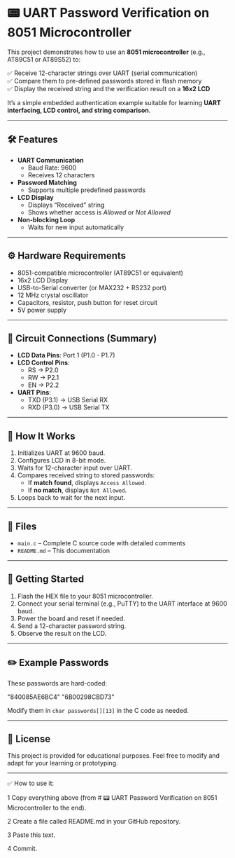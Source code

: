 # 📟 UART Password Verification on 8051 Microcontroller

This project demonstrates how to use an **8051 microcontroller** (e.g., AT89C51 or AT89S52) to:

✅ Receive 12-character strings over UART (serial communication)  
✅ Compare them to pre-defined passwords stored in flash memory  
✅ Display the received string and the verification result on a **16x2 LCD**  

It’s a simple embedded authentication example suitable for learning **UART interfacing, LCD control, and string comparison**.

---

## 🛠 Features

- **UART Communication**  
  - Baud Rate: 9600
  - Receives 12 characters
- **Password Matching**  
  - Supports multiple predefined passwords
- **LCD Display**
  - Displays “Received” string
  - Shows whether access is *Allowed* or *Not Allowed*
- **Non-blocking Loop**
  - Waits for new input automatically

---

## ⚙️ Hardware Requirements

- 8051-compatible microcontroller (AT89C51 or equivalent)
- 16x2 LCD Display
- USB-to-Serial converter (or MAX232 + RS232 port)
- 12 MHz crystal oscillator
- Capacitors, resistor, push button for reset circuit
- 5V power supply

---

## 🧩 Circuit Connections (Summary)

- **LCD Data Pins**: Port 1 (P1.0 - P1.7)
- **LCD Control Pins**:
  - RS → P2.0
  - RW → P2.1
  - EN → P2.2
- **UART Pins**:
  - TXD (P3.1) → USB Serial RX
  - RXD (P3.0) → USB Serial TX

---

## 💾 How It Works

1. Initializes UART at 9600 baud.
2. Configures LCD in 8-bit mode.
3. Waits for 12-character input over UART.
4. Compares received string to stored passwords:
   - If **match found**, displays `Access Allowed`.
   - If **no match**, displays `Not Allowed`.
5. Loops back to wait for the next input.

---

## 📂 Files

- `main.c` – Complete C source code with detailed comments
- `README.md` – This documentation

---

## 🚀 Getting Started

1. Flash the HEX file to your 8051 microcontroller.
2. Connect your serial terminal (e.g., PuTTY) to the UART interface at 9600 baud.
3. Power the board and reset if needed.
4. Send a 12-character password string.
5. Observe the result on the LCD.

---

## ✏️ Example Passwords

These passwords are hard-coded:

"840085AE6BC4"
"6B00298CBD73"


Modify them in `char passwords[][13]` in the C code as needed.

---

## 📜 License

This project is provided for educational purposes. Feel free to modify and adapt for your learning or prototyping.

---
✅ How to use it:

1 Copy everything above (from # 📟 UART Password Verification on 8051 Microcontroller to the end).

2 Create a file called README.md in your GitHub repository.

3 Paste this text.

4 Commit.
